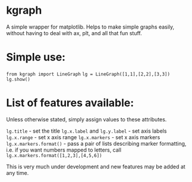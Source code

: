 # kgraph
A simple wrapper for matplotlib. Helps to make simple graphs easily, without having to deal with ax, plt, and all that fun stuff.

# Simple use:
`from kgraph import LineGraph`
`lg = LineGraph([1,1],[2,2],[3,3])`
`lg.show()`

# List of features available:

Unless otherwise stated, simply assign values to these attributes.

`lg.title` - set the title
`lg.x.label` and `lg.y.label` - set axis labels
`lg.x.range` - set x axis range
`lg.x.markers` - set x axis markers
`lg.x.markers.format()` - pass a pair of lists describing marker formatting, i.e. if you want numbers mapped to letters, call `lg.x.markers.format([1,2,3],[4,5,6])`


This is very much under development and new features may be added at any time.
